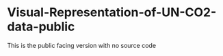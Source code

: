 # Visual-Representation-of-UN-CO2-data-public
This is the public facing version with no source code
